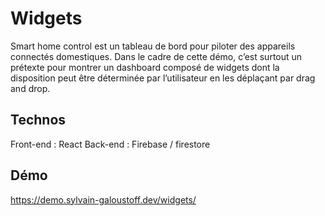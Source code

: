 # Widgets

Smart home control est un tableau de bord pour piloter des appareils connectés domestiques. Dans le cadre de cette démo, c’est surtout un prétexte pour montrer un dashboard composé de widgets dont la disposition peut être déterminée par l’utilisateur en les déplaçant par drag and drop.  

## Technos  
Front-end : React
Back-end : Firebase / firestore

## Démo  
https://demo.sylvain-galoustoff.dev/widgets/
